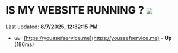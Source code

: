 # IS MY WEBSITE RUNNING ? [![](https://img.shields.io/static/v1?label=Sponsor&message=%E2%9D%A4&logo=GitHub&color=%23fe8e86)](https://github.com/sponsors/Youssef-Lehmam)

Last updated: **8/7/2025, 12:32:15 PM**

- `GET` [https://youssefservice.me](https://youssefservice.me) - **Up** (186ms)
